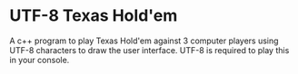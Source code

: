 # UTF-8 Texas Hold'em
A c++ program to play Texas Hold'em against 3 computer players using UTF-8 characters to
draw the user interface. UTF-8 is required to play this in your console.
